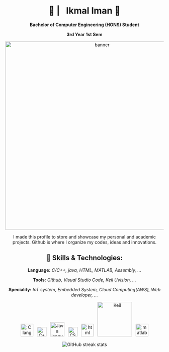 <!----------------------------------------------------------------header--------------------------------------------------------------------->
<div align = "center">
<h1>👋   | &nbsp;&nbsp;Ikmal Iman 🔭</h1>
<p><b>Bachelor of Computer Engineering (HONS) Student</b>
<p><b>3rd Year 1st Sem</b></p>
<p></p>

<!----------------------------------------------------------------Banner--------------------------------------------------------------------->
<img src="https://github.com/user-attachments/assets/51f90bd9-7eb2-407d-b672-a62306653c87" alt="banner" style="width:600px">






<!--------------------------------------------------------------Description------------------------------------------------------------------>
I made this profile to store and showcase my personal and academic projects. Github is where I organize my codes, ideas and innovations.
<p></p>
<h2><b>🔧 Skills & Technologies:</b></h2>
<p><b>Language:</b> <i>C/C++, java, HTML, MATLAB, Assembly, ...</i></p>
<p><b>Tools:</b> <i>Github, Visual Studio Code, Keil Uvision, ...</i> </p>
<p><b>Speciality:</b> <i>IoT system, Embedded System, Cloud Computing(AWS), Web developer, ...</i> </p>

<img src="https://github.com/user-attachments/assets/7421c0fe-7ae6-411c-9fb7-8eb39132f440" alt="C language" style="width:40px">
&nbsp;
<img src="https://github.com/user-attachments/assets/cb50332c-dbdb-4a4c-831b-e0491a2ab48d" alt="C++ language" style="width:30px">
&nbsp;
<img src="https://github.com/user-attachments/assets/30c39eef-984a-44d1-bb19-182249d48ad9" alt="Java language" style="width:45px">
&nbsp;
<img src="https://github.com/user-attachments/assets/7df9fba6-719d-4616-a046-6cec197dc73e" alt="CSS language" style="width:30px">
&nbsp;
<img src="https://github.com/user-attachments/assets/0267c569-2e24-473e-af97-107004dc57c2" alt="html" style="width:40px">
&nbsp;
<img src="https://github.com/user-attachments/assets/dd26049a-3ca5-484d-8f65-4dd391098b55" alt="Keil" style="width:110px"> 
&nbsp;
<img src="https://github.com/user-attachments/assets/6ade911f-f6d9-41af-93ef-d7912ba17012" alt="matlab" style="width:40px">









<!--[<img src='https://cdn.jsdelivr.net/npm/simple-icons@3.0.1/icons/github.svg' alt='github' height='40'>](https://github.com/Ikmalrl)  -->
<p></p>

![GitHub streak stats](https://streak-stats.demolab.com/?user=Ikmalrl)  
</div>

